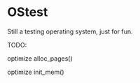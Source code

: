 # OStest
Still a testing operating system, just for fun.

TODO:

optimize alloc_pages()

optimize init_mem()
